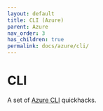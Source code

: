```yaml
---
layout: default
title: CLI (Azure)
parent: Azure
nav_order: 3
has_children: true
permalink: docs/azure/cli/
---
```


# CLI

A set of [Azure CLI](https://docs.microsoft.com/en-us/cli/azure/) quickhacks.
